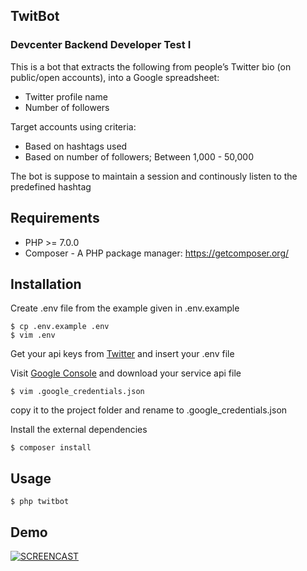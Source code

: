## TwitBot

### Devcenter Backend Developer Test I

This is a bot that extracts the following from people’s Twitter bio (on public/open accounts), into a Google spreadsheet:

* Twitter profile name 
* Number of followers

Target accounts using criteria:
* Based on hashtags used
* Based on number of followers; Between 1,000 - 50,000

The bot is suppose to maintain a session and continously listen to the predefined hashtag

## Requirements
  - PHP >= 7.0.0
  - Composer - A PHP package manager: https://getcomposer.org/
  
## Installation
Create .env file from the example given in .env.example
```
$ cp .env.example .env
$ vim .env
```
Get your api keys from [Twitter](https://apps.twitter.com) and insert your .env file

Visit [Google Console](https://console.developers.google.com/flows/enableapi?apiid=sheets.googleapis.com) and download your service api file
```
$ vim .google_credentials.json
```
copy it to the project folder and rename to .google_credentials.json

Install the external dependencies
```
$ composer install
```

## Usage
```
$ php twitbot
```

## Demo
[![SCREENCAST](http://img.youtube.com/vi/mV8fWk3Rnq8/0.jpg)](http://www.youtube.com/watch?v=mV8fWk3Rnq8)
